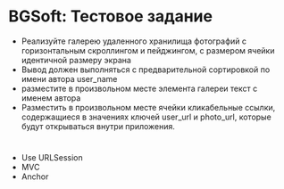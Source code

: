 # BGSoft: Тестовое задание 
- Реализуйте галерею удаленного хранилища фотографий с горизонтальным
скроллингом и пейджингом, с размером ячейки идентичной размеру экрана
- Вывод должен выполняться с предварительной сортировкой по имени автора
user_name
- разместите в произвольном месте элемента галереи текст с именем автора
- Разместить в произвольном месте ячейки кликабельные ссылки, содержащиеся в
значениях ключей user_url и photo_url, которые будут открываться внутри приложения.
#
- Use URLSession
- MVC
- Anchor


